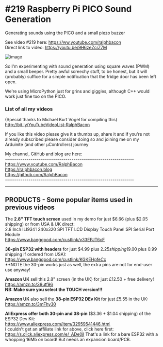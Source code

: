 # #219 Raspberry Pi PICO Sound Generation
Generating sounds using the PICO and a small piezo buzzer

See video #219 here: https://ww.youtube.com/ralphbacon  
Direct link to video: https://youtu.be/9H6zeZcrZ7M

![image](https://user-images.githubusercontent.com/20911308/124586617-8ed3e980-de4e-11eb-94e3-0032c7e29807.png)

So I'm experimenting with sound generation using square waves (PWM) and a small beeper. Pretty awful screechy stuff, to be honest, but it will (probably) suffice for a simple notification that the fridge door has been left open.

We're using MicroPython just for grins and giggles, although C++ would work just fine too on the PICO.

### List of all my videos
(Special thanks to Michael Kurt Vogel for compiling this)  
http://bit.ly/YouTubeVideoList-RalphBacon

If you like this video please give it a thumbs up, share it and if you're not already subscribed please consider doing so and joining me on my Arduinite (and other μControllers) journey

My channel, GitHub and blog are here:  
\------------------------------------------------------------------  
https://www.youtube.com/RalphBacon  
https://ralphbacon.blog  
https://github.com/RalphBacon  
\------------------------------------------------------------------

--------
PRODUCTS - Some popular items used in previous videos
--------

The **2.8" TFT touch screen** used in my demo for just $6.66 (plus $2.05 shipping) or from USA & UK direct:  
2.8 Inch ILI9341 240x320 SPI TFT LCD Display Touch Panel SPI Serial Port Module  
https://www.banggood.com/custlink/v33EPJT6cF

**38-pin ESP32 with headers** for just $4.99 plus $2.25 shipping ($9.00 plus 0.99 shipping if ordered from USA):  
https://www.banggood.com/custlink/KGKEHpfeCc  
**NOTE the 30-pin works just as well, the extra pins are not for end-user use anyway!  

**Amazon UK** sell this 2.8" screen (in the UK) for just £12.50 + free delivery!  
https://amzn.to/38utf96  
**NB: Make sure you select the TOUCH version!!!**  

**Amazon UK** also sell the **38-pin ESP32 DEv Kit** for just £5.55 in the UK:  
https://amzn.to/3mFhy30  

**AliExpress offer both 30-pin and 38-pin** ($3.36 + $1.04 shipping) of the ESP32 Dev Kit:  
https://www.aliexpress.com/item/32959541446.html  
I couldn't get an affiliate link for above, click here first: https://s.click.aliexpress.com/e/_ADe0jl
That's a link for a bare ESP32 with a whopping 16Mb on board! But needs an expansion board/PCB.
